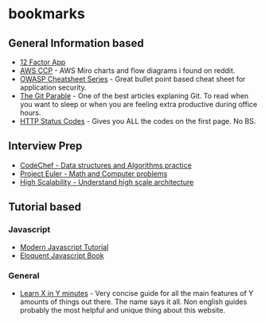 # bookmarks


## General Information based
- [12 Factor App](https://12factor.net/)
- [AWS CCP](https://miro.com/app/board/o9J_koXQP3U=/) - AWS Miro charts and flow diagrams i found on reddit.
- [OWASP Cheatsheet Series](https://12factor.net/) - Great bullet point based cheat sheet for application security.
- [The Git Parable](https://tom.preston-werner.com/2009/05/19/the-git-parable.html) - One of the best articles explaning Git. To read when you want to sleep or when you are feeling extra productive during office hours.
- [HTTP Status Codes](https://httpstatuses.com/) - Gives you ALL the codes on the first page. No BS.

## Interview Prep
- [CodeChef - Data structures and Algorithms practice](https://www.codechef.com/)
- [Project Euler - Math and Computer problems](https://projecteuler.net/)
- [High Scalability - Understand high scale architecture](http://highscalability.com/blog/category/example)

## Tutorial based
### Javascript
- [Modern Javascript Tutorial](https://javascript.info/)
- [Eloquent Javascript Book](https://eloquentjavascript.net/)

### General
- [Learn X in Y minutes](https://learnxinyminutes.com/) - Very concise guide for all the main features of Y amounts of things out there. The name says it all. Non english guides probably the most helpful and unique thing about this website.
